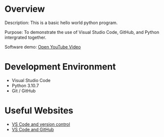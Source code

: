 # Overview

Description: This is a basic hello world python program. 

Purpose: To demonstrate the use of Visual Studio Code, GitHub, and Python intergrated together.


Software demo: [Open YouTube Video](https://youtu.be/VMGsDeMNsFQ)

# Development Environment
* Visual Studio Code
* Python 3.10.7
* Git / GitHub


# Useful Websites
* [VS Code and version control](https://code.visualstudio.com/docs/editor/versioncontrol)
* [VS Code and GitHub](https://code.visualstudio.com/docs/editor/github)

